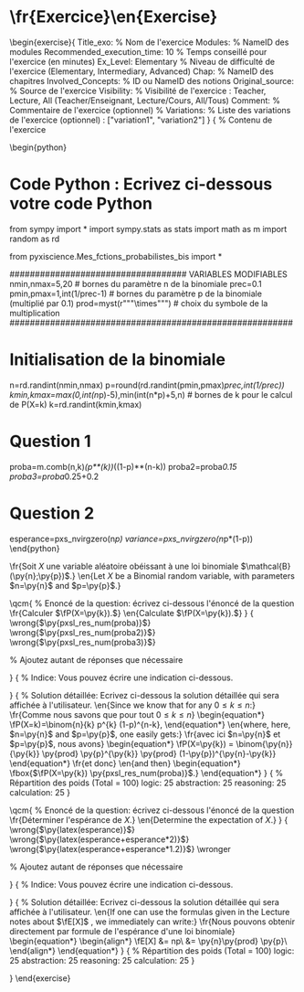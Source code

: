 






# \fr{Exercice}\en{Exercise}
\begin{exercise}{
Title_exo: % Nom de l'exercice
Modules: % NameID des modules
Recommended_execution_time: 10 % Temps conseillé pour l'exercice (en minutes)
Ex_Level: Elementary % Niveau de difficulté de l'exercice (Elementary, Intermediary, Advanced)
Chap: % NameID des chapitres
Involved_Concepts: % ID ou NameID des notions
Original_source: % Source de l'exercice
Visibility: % Visibilité de l'exercice : Teacher, Lecture, All (Teacher/Enseignant, Lecture/Cours, All/Tous)
Comment: % Commentaire de l'exercice (optionnel)
% Variations: % Liste des variations de l'exercice (optionnel) : ["variation1", "variation2"]
}
{ % Contenu de l'exercice

\begin{python}
# Code Python : Ecrivez ci-dessous votre code Python
from sympy import *
import sympy.stats as stats
import math as m
import random as rd

from pyxiscience.Mes_fctions_probabilistes_bis import *

################################### VARIABLES MODIFIABLES
nmin,nmax=5,20                                     # bornes du paramètre n de la binomiale
prec=0.1
pmin,pmax=1,int(1/prec-1)                          # bornes du paramètre p de la binomiale (multiplié par 0.1)
prod=myst(r"""\times""")                           # choix du symbole de la multiplication
########################################################

# Initialisation de la binomiale
n=rd.randint(nmin,nmax)
p=round(rd.randint(pmin,pmax)*prec,int(1/prec))
kmin,kmax=max(0,int(n*p)-5),min(int(n*p)+5,n)      # bornes de k pour le calcul de P(X=k)
k=rd.randint(kmin,kmax)

# Question 1
proba=m.comb(n,k)*(p**(k))*((1-p)**(n-k))
proba2=proba*0.15
proba3=proba*0.25+0.2

# Question 2
esperance=pxs_nvirgzero(n*p)
variance=pxs_nvirgzero(n*p*(1-p))
\end{python}



\fr{Soit $X$ une variable aléatoire obéissant à une loi binomiale $\mathcal{B}(\py{n};\py{p})$.}
\en{Let $X$ be a Binomial random variable, with parameters $n=\py{n}$ and $p=\py{p}$.}

\qcm{ % Enoncé de la question: écrivez ci-dessous l'énoncé de la question
\fr{Calculer $\fP(X=\py{k}).$}
 \en{Calculate $\fP(X=\py{k}).$}
}
{
\wrong{$\py{pxsl_res_num(proba)}$}
\wrong{$\py{pxsl_res_num(proba2)}$}
\wrong{$\py{pxsl_res_num(proba3)}$}

% Ajoutez autant de réponses que nécessaire

}
{ % Indice: Vous pouvez écrire une indication ci-dessous.

}
{ % Solution détaillée: Ecrivez ci-dessous la solution détaillée qui sera affichée à l'utilisateur.
\en{Since we know that for any $0 \leqslant k \leqslant n$:}
\fr{Comme nous savons que pour tout $0 \leqslant k \leqslant n$}
\begin{equation*}
\fP(X=k)=\binom{n}{k} p^{k} (1-p)^{n-k},
\end{equation*}
\en{where, here, $n=\py{n}$ and $p=\py{p}$, one easily gets:}
\fr{avec ici $n=\py{n}$ et $p=\py{p}$, nous avons}
\begin{equation*}
 \fP(X=\py{k}) = \binom{\py{n}}{\py{k}} \py{prod} \py{p}^{\py{k}} \py{prod} (1-\py{p})^{\py{n}-\py{k}}
\end{equation*}
\fr{et donc}
\en{and then}
\begin{equation*}
 \fbox{$\fP(X=\py{k})  \py{pxsl_res_num(proba)}$.}
\end{equation*}
}
{ % Répartition des poids (Total = 100)
logic: 25
abstraction: 25
reasoning: 25
calculation: 25
}

\qcm{ % Enoncé de la question: écrivez ci-dessous l'énoncé de la question
\fr{Déterminer l'espérance  de $X$.}
\en{Determine the expectation  of $X$.}
}
{
\wrong{$\py{latex(esperance)}$}
\wrong{$\py{latex(esperance+esperance*2)}$}
\wrong{$\py{latex(esperance+esperance*1.2)}$}
\wronger

% Ajoutez autant de réponses que nécessaire

}
{ % Indice: Vous pouvez écrire une indication ci-dessous.

}
{ % Solution détaillée: Ecrivez ci-dessous la solution détaillée qui sera affichée à l'utilisateur.
\en{If one can use the formulas given in the Lecture notes about $\fE[X]$ , we immediately can write:}
\fr{Nous pouvons obtenir directement par formule de l'espérance d'une loi binomiale}
\begin{equation*}
\begin{align*}
\fE[X] &= np\\
&= \py{n}\py{prod} \py{p}\\
\end{align*}
\end{equation*}
}
{ % Répartition des poids (Total = 100)
logic: 25
abstraction: 25
reasoning: 25
calculation: 25
}

}
\end{exercise}